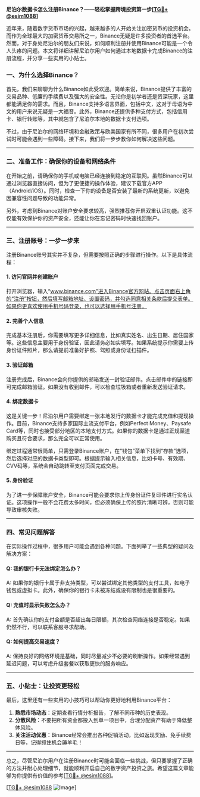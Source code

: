**尼泊尔数据卡怎么注册Binance？——轻松掌握跨境投资第一步[[TG💪+ @esim1088](https://t.me/s/esim1088)]**

近年来，随着数字货币市场的兴起，越来越多的人开始关注加密货币的投资机会。而作为全球最大的加密货币交易所之一，Binance无疑是许多投资者的首选平台。然而，对于身处尼泊尔的朋友们来说，如何顺利注册并使用Binance可能是一个令人头疼的问题。本文将详细讲解尼泊尔用户如何通过本地数据卡完成Binance的注册流程，并分享一些实用的小贴士。

### **一、为什么选择Binance？**
首先，我们来聊聊为什么Binance如此受欢迎。简单来说，Binance提供了丰富的交易品种、低廉的手续费以及强大的安全性。无论你是初学者还是资深玩家，这里都能满足你的需求。而且，Binance支持多语言界面，包括中文，这对于母语为中文的用户来说无疑是一大福音。此外，Binance还提供多种支付方式，包括信用卡、银行转账等，其中就包含了尼泊尔本地的数据卡支付选项。

不过，由于尼泊尔的网络环境和金融政策与欧美国家有所不同，很多用户在初次尝试时可能会遇到一些障碍。接下来，我们将一步步教你如何解决这些问题。

---

### **二、准备工作：确保你的设备和网络条件**
在开始之前，请确保你的手机或电脑已经连接到稳定的互联网。虽然Binance可以通过浏览器直接访问，但为了更便捷的操作体验，建议下载官方APP（Android/iOS）。同时，检查一下你的设备是否安装了最新的系统更新，以避免因兼容性问题导致的功能异常。

另外，考虑到Binance对账户安全要求较高，强烈推荐你开启双重认证功能。这不仅能有效保护你的资产安全，还能让你在忘记密码时快速找回账户。

---

### **三、注册账号：一步一步来**
注册Binance账号其实并不复杂，但需要按照正确的步骤进行操作。以下是具体流程：

#### **1. 访问官网并创建账户**
打开浏览器，输入“www.binance.com”进入Binance官方网站。点击页面右上角的“注册”按钮，然后填写邮箱地址、设置密码，并勾选同意相关条款后提交表单。如果你更喜欢使用手机号码登录，也可以选择用手机号注册。

#### **2. 完善个人信息**
完成基本注册后，你需要填写更多详细信息，比如真实姓名、出生日期、居住国家等。这些信息主要用于身份验证，因此请务必如实填写。如果系统提示你需要上传身份证件照片，那么请提前准备好护照、驾照或身份证扫描件。

#### **3. 验证邮箱**
注册完成后，Binance会向你提供的邮箱发送一封验证邮件。点击邮件中的链接即可完成邮箱验证。如果没有收到邮件，可以检查垃圾箱或者重新发送验证请求。

#### **4. 绑定数据卡**
这是关键一步！尼泊尔用户需要绑定一张本地发行的数据卡才能完成充值和提现操作。目前，Binance支持多家国际主流支付平台，例如Perfect Money、Paysafe Card等，同时也接受部分地区的本地支付方式。如果你的数据卡是通过正规渠道购买且符合要求，那么完全可以正常使用。

绑定过程通常很简单，只需登录Binance账户，在“钱包”菜单下找到“存款”选项，然后选择对应的数据卡类型即可。根据提示输入相关信息，比如卡号、有效期、CVV码等，系统会自动跳转至支付页面完成交易。

#### **5. 身份验证**
为了进一步保障账户安全，Binance可能会要求你上传身份证件复印件进行实名认证。这项操作一般不会花费太多时间，但必须确保上传的照片清晰可辨，否则可能导致审核失败。

---

### **四、常见问题解答**
在实际操作过程中，很多用户可能会遇到各种问题。下面列举了一些典型的疑问及解决方案：

#### **Q: 我的银行卡无法绑定怎么办？**
A: 如果你的银行卡属于非支持类型，可以尝试绑定其他类型的支付工具，如电子钱包或虚拟卡。此外，确保你的银行卡未被冻结或设有限制也是很重要的。

#### **Q: 充值时显示失败怎么办？**
A: 首先确认你的支付金额是否超出每日限额，其次检查网络连接是否稳定。如果仍然不行，可以联系客服寻求帮助。

#### **Q: 如何提高交易速度？**
A: 保持良好的网络环境是基础，同时尽量减少不必要的刷新操作。如果经常遇到延迟问题，可以考虑升级套餐以获取更快的服务响应。

---

### **五、小贴士：让投资更轻松**
最后，这里还有一些实用的小技巧可以帮助你更好地利用Binance平台：

1. **熟悉市场动态**：定期查看行情分析报告，了解不同币种的历史表现。
2. **分散风险**：不要把所有资金都投入到单一项目中，合理分配资产有助于降低整体风险。
3. **关注活动优惠**：Binance经常会推出各种促销活动，比如返现奖励、免手续费日等，记得抓住机会薅羊毛！

---

总之，尽管尼泊尔用户在注册Binance时可能会面临一些挑战，但只要掌握了正确的方法并耐心处理细节，就能顺利开启自己的数字资产投资之旅。希望这篇文章能够为你提供有价值的参考[[TG💪+ @esim1088](https://t.me/s/esim1088)]。

[[TG💪+ @esim1088](https://t.me/s/esim1088) ![Image](https://i.postimg.cc/4NQfJmqS/Snipaste-2025-05-13-00-14-12.png)]